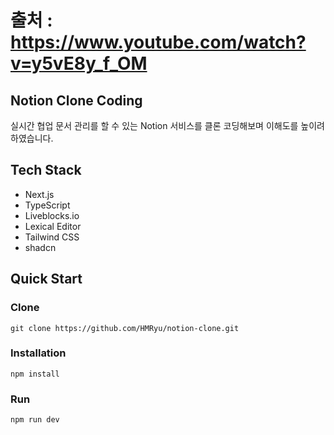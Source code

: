 # 출처 : https://www.youtube.com/watch?v=y5vE8y_f_OM

## Notion Clone Coding

실시간 협업 문서 관리를 할 수 있는 Notion 서비스를 클론 코딩해보며 이해도를 높이려 하였습니다.

## Tech Stack

- Next.js
- TypeScript
- Liveblocks.io
- Lexical Editor
- Tailwind CSS
- shadcn

## Quick Start

### Clone
```
git clone https://github.com/HMRyu/notion-clone.git
```

### Installation
```
npm install
```

### Run
```
npm run dev
```


